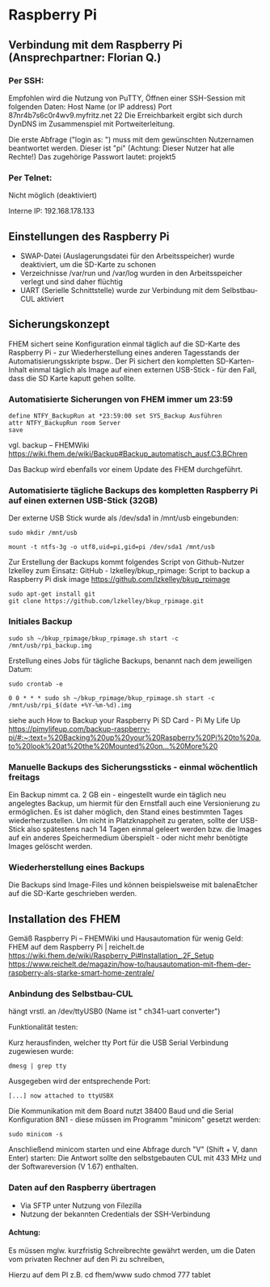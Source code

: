 # Raspberry Pi

## Verbindung mit dem Raspberry Pi (Ansprechpartner: Florian Q.)
### Per SSH:
Empfohlen wird die Nutzung von PuTTY, Öffnen einer SSH-Session mit folgenden Daten:
Host Name (or IP address)	Port
87nr4b7s6c0r4wv9.myfritz.net	22
Die Erreichbarkeit ergibt sich durch DynDNS im Zusammenspiel mit Portweiterleitung.
 
Die erste Abfrage ("login as: ") muss mit dem gewünschten Nutzernamen beantwortet werden. Dieser ist "pi" (Achtung: Dieser Nutzer hat alle Rechte!)
Das zugehörige Passwort lautet: projekt5
 
### Per Telnet:
Nicht möglich (deaktiviert)
 
Interne IP: 192.168.178.133

## Einstellungen des Raspberry Pi 
* SWAP-Datei (Auslagerungsdatei für den Arbeitsspeicher) wurde deaktiviert, um die SD-Karte zu schonen
* Verzeichnisse /var/run und /var/log wurden in den Arbeitsspeicher verlegt und sind daher flüchtig
* UART (Serielle Schnittstelle) wurde zur Verbindung mit dem Selbstbau-CUL aktiviert

## Sicherungskonzept
FHEM sichert seine Konfiguration einmal täglich auf die SD-Karte des Raspberry Pi - zur Wiederherstellung eines anderen Tagesstands der Automatisierungsskripte bspw.. Der Pi sichert den kompletten SD-Karten-Inhalt einmal täglich als Image auf einen externen USB-Stick - für den Fall, dass die SD Karte kaputt gehen sollte.
 
### Automatisierte Sicherungen von FHEM immer um 23:59
```
define NTFY_BackupRun at *23:59:00 set SYS_Backup Ausführen
attr NTFY_BackupRun room Server
save
```
vgl. backup – FHEMWiki
https://wiki.fhem.de/wiki/Backup#Backup_automatisch_ausf.C3.BChren
 
Das Backup wird ebenfalls vor einem Update des FHEM durchgeführt.
 
### Automatisierte tägliche Backups des kompletten Raspberry Pi auf einen externen USB-Stick (32GB)
Der externe USB Stick wurde als /dev/sda1 in /mnt/usb eingebunden:
```
sudo mkdir /mnt/usb
 
mount -t ntfs-3g -o utf8,uid=pi,gid=pi /dev/sda1 /mnt/usb
``` 
Zur Erstellung der Backups kommt folgendes Script von Github-Nutzer Izkelley zum Einsatz: GitHub - lzkelley/bkup_rpimage: Script to backup a Raspberry Pi disk image
https://github.com/lzkelley/bkup_rpimage
```
sudo apt-get install git
git clone https://github.com/lzkelley/bkup_rpimage.git
```
### Initiales Backup
```
sudo sh ~/bkup_rpimage/bkup_rpimage.sh start -c /mnt/usb/rpi_backup.img
```
Erstellung eines Jobs für tägliche Backups, benannt nach dem jeweiligen Datum:
```
sudo crontab -e

0 0 * * * sudo sh ~/bkup_rpimage/bkup_rpimage.sh start -c /mnt/usb/rpi_$(date +%Y-%m-%d).img
``` 
siehe auch How to Backup your Raspberry Pi SD Card - Pi My Life Up
https://pimylifeup.com/backup-raspberry-pi/#:~:text=%20Backing%20up%20your%20Raspberry%20Pi%20to%20a,to%20look%20at%20the%20Mounted%20on...%20More%20

### Manuelle Backups des Sicherungssticks - einmal wöchentlich freitags
 
Ein Backup nimmt ca. 2 GB ein - eingestellt wurde ein täglich neu angelegtes Backup, um hiermit für den Ernstfall auch eine Versionierung zu ermöglichen. Es ist daher möglich, den Stand eines bestimmten Tages wiederherzustellen. Um nicht in Platzknappheit zu geraten, sollte der USB-Stick also spätestens nach 14 Tagen einmal geleert werden bzw. die Images auf ein anderes Speichermedium überspielt - oder nicht mehr benötigte Images gelöscht werden.
 
### Wiederherstellung eines Backups
 
Die Backups sind Image-Files und können beispielsweise mit balenaEtcher auf die SD-Karte geschrieben werden.

## Installation des FHEM
Gemäß Raspberry Pi – FHEMWiki und Hausautomation für wenig Geld: FHEM auf dem Raspberry Pi | reichelt.de
https://wiki.fhem.de/wiki/Raspberry_Pi#Installation_.2F_Setup
https://www.reichelt.de/magazin/how-to/hausautomation-mit-fhem-der-raspberry-als-starke-smart-home-zentrale/

### Anbindung des Selbstbau-CUL
hängt vrstl. an /dev/ttyUSB0 (Name ist " ch341-uart converter")
 
Funktionalität testen:
 
Kurz herausfinden, welcher tty Port für die USB Serial Verbindung zugewiesen wurde:
``` 
dmesg | grep tty
``` 
Ausgegeben wird der entsprechende Port:
``` 
[...] now attached to ttyUSBX
``` 
Die Kommunikation mit dem Board nutzt 38400 Baud und die Serial Konfiguration 8N1 - diese müssen im Programm "minicom" gesetzt werden:
``` 
sudo minicom -s
```
Anschließend minicom starten und eine Abfrage durch "V" (Shift + V, dann Enter) starten:
Die Antwort sollte den selbstgebauten CUL mit 433 MHz und der Softwareversion (V 1.67) enthalten.

### Daten auf den Raspberry übertragen
* Via SFTP unter Nutzung von Filezilla
* Nutzung der bekannten Credentials der SSH-Verbindung
 
#### Achtung: 
Es müssen mglw. kurzfristig Schreibrechte gewährt werden, um die Daten vom privaten Rechner auf den Pi zu schreiben,
 
Hierzu auf dem PI z.B.
cd fhem/www
sudo chmod 777 tablet
